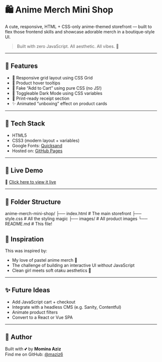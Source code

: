 # 🛍️ Anime Merch Mini Shop

A cute, responsive, HTML + CSS-only anime-themed storefront — built to flex those frontend skills and showcase adorable merch in a boutique-style UI.

> Built with zero JavaScript. All aesthetic. All vibes. 💅

---

## 🌟 Features

- 🌸 Responsive grid layout using CSS Grid
- 💖 Product hover tooltips
- 🎀 Fake “Add to Cart” using pure CSS (no JS!)
- 🌙 Toggleable Dark Mode using CSS variables
- 🧾 Print-ready receipt section
- ✨ Animated “unboxing” effect on product cards

---

## 🔧 Tech Stack

- HTML5
- CSS3 (modern layout + variables)
- Google Fonts: [Quicksand](https://fonts.google.com/specimen/Quicksand)
- Hosted on: [GitHub Pages](https://pages.github.com/)

---

## 🚀 Live Demo

🔗 [Click here to view it live](https://maziz6.github.io/anime-merch-shop/)

---

## 📁 Folder Structure

anime-merch-mini-shop/
├── index.html # The main storefront
├── style.css # All the styling magic
├── images/ # All product images
└── README.md # This file!

## 🧠 Inspiration

This was inspired by:
- My love of pastel anime merch 🧸
- The challenge of building an interactive UI *without* JavaScript
- Clean girl meets soft otaku aesthetics 🌸

---

## ✨ Future Ideas

- Add JavaScript cart + checkout
- Integrate with a headless CMS (e.g. Sanity, Contentful)
- Animate product filters
- Convert to a React or Vue SPA

---

## 🧕 Author

Built with 💕 by **Momina Aziz**  
Find me on GitHub: [@maziz6](https://github.com/maziz6)

